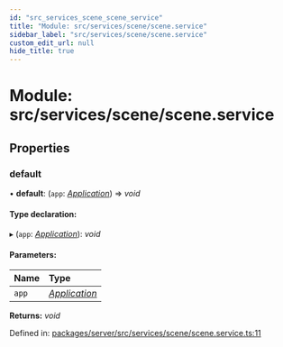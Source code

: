 ```yaml
---
id: "src_services_scene_scene_service"
title: "Module: src/services/scene/scene.service"
sidebar_label: "src/services/scene/scene.service"
custom_edit_url: null
hide_title: true
---
```


# Module: src/services/scene/scene.service

## Properties

### default

• **default**: (`app`: [*Application*](src_declarations.md#application)) => *void*

#### Type declaration:

▸ (`app`: [*Application*](src_declarations.md#application)): *void*

#### Parameters:

Name | Type |
:------ | :------ |
`app` | [*Application*](src_declarations.md#application) |

**Returns:** *void*

Defined in: [packages/server/src/services/scene/scene.service.ts:11](https://github.com/xr3ngine/xr3ngine/blob/7650c2bea/packages/server/src/services/scene/scene.service.ts#L11)
